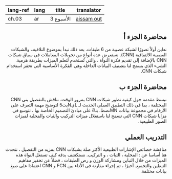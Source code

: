 | lang-ref | lang | title | translator |
| ------ | ------ | ------ | ------ |
| ch.03 | ar | الأسبوع 3 | [aissam out](https://github.com/aissam-out) |

<div dir="rtl">

## محاضرة الجزء أ

نعاين أولاً تصورًا لشبكة عصبية من 6 طبقات. بعد ذلك نبدأ بموضوع التلافيف والشبكات العصبية الالتفافية (CNN). نستعرض عدة أنواع من تحويلات المعاملات في سياق شبكات CNN بالإضافة إلى تقديم فكرة النواة ، والتي تُستخدم لتعلم الميزات بطريقة هرمية. الشيء الذي يسمح لنا بتصنيف البيانات الداخلة وهي الفكرة الأساسية التي تحفز استخدام شبكات CNN.

## محاضرة الجزء ب

نبسط مقدمة حول كيفية تطور شبكات CNN بمرور الوقت. نناقش بالتفصيل بنى CNN المختلفة ، بما في ذلك التطبيق العملي الحديث لـ LيNيت5 لتوضيح مهمة التعرف على الأرقام في مجموعة بيانات MNىصط. بناءً على مبادئ التصميم الخاصة بها ، نتوسع في مزايا شبكات CNN التي تسمح لنا باستغلال ميزات التركيب والثبات والمحلية لميزات الصور الطبيعية.

## التدريب العملي

مناقشة خصائص الإشارات الطبيعية الأكثر صلة بشبكات CNN بمزيد من التفصيل ، نتحدث هنا أساسا عن : المحلية ، الثبات ، و التركيب. نستكشف بدقة كيف تستغل النواة هذه الميزات من خلال التباين ومشاركة الوزن و رص الطبقات ، فضلاً عن تحفيز مفاهيم التبطين والتجميع. أخيرًا ، تم إجراء مقارنة في الأداء بين FCN و CNN اعتمادا على صيغ بيانات مختلفة.

</div>
